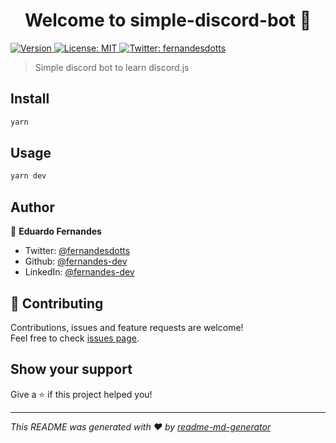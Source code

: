 <h1 align="center">Welcome to simple-discord-bot 👋</h1>
<p>
  <a href="https://www.npmjs.com/package/simple-discord-bot" target="_blank">
    <img alt="Version" src="https://img.shields.io/npm/v/simple-discord-bot.svg">
  </a>
  <a href="#" target="_blank">
    <img alt="License: MIT" src="https://img.shields.io/badge/License-MIT-yellow.svg" />
  </a>
  <a href="https://twitter.com/fernandesdotts" target="_blank">
    <img alt="Twitter: fernandesdotts" src="https://img.shields.io/twitter/follow/fernandesdotts.svg?style=social" />
  </a>
</p>

> Simple discord bot to learn discord.js

## Install

```sh
yarn
```

## Usage

```sh
yarn dev
```

## Author

👤 **Eduardo Fernandes**

* Twitter: [@fernandesdotts](https://twitter.com/fernandesdotts)
* Github: [@fernandes-dev](https://github.com/fernandes-dev)
* LinkedIn: [@fernandes-dev](https://linkedin.com/in/fernandes-dev)

## 🤝 Contributing

Contributions, issues and feature requests are welcome!<br />Feel free to check [issues page](https://github.com/fernandes-dev/simple-discord-bot/issues). 

## Show your support

Give a ⭐️ if this project helped you!

***
_This README was generated with ❤️ by [readme-md-generator](https://github.com/kefranabg/readme-md-generator)_